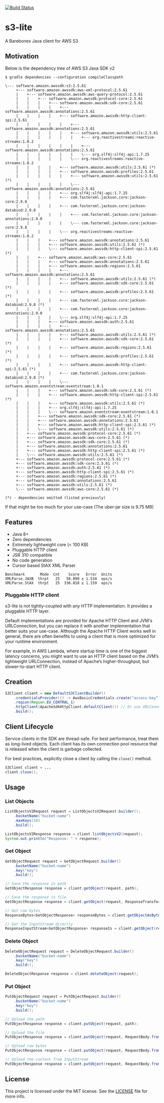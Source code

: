 [![Build Status](https://travis-ci.com/linktosriram/s3-lite.svg?branch=master)](https://travis-ci.com/linktosriram/s3-lite)

# s3-lite

A Barebones Java client for AWS S3

## Motivation

Below is the dependency tree of AWS S3 Java SDK v2

```
$ gradle dependencies --configuration compileClasspath

\--- software.amazon.awssdk:s3:2.5.61
     +--- software.amazon.awssdk:aws-xml-protocol:2.5.61
     |    +--- software.amazon.awssdk:aws-query-protocol:2.5.61
     |    |    +--- software.amazon.awssdk:protocol-core:2.5.61
     |    |    |    +--- software.amazon.awssdk:sdk-core:2.5.61
     |    |    |    |    +--- software.amazon.awssdk:annotations:2.5.61
     |    |    |    |    +--- software.amazon.awssdk:http-client-spi:2.5.61
     |    |    |    |    |    +--- software.amazon.awssdk:annotations:2.5.61
     |    |    |    |    |    +--- software.amazon.awssdk:utils:2.5.61
     |    |    |    |    |    |    +--- org.reactivestreams:reactive-streams:1.0.2
     |    |    |    |    |    |    +--- software.amazon.awssdk:annotations:2.5.61
     |    |    |    |    |    |    \--- org.slf4j:slf4j-api:1.7.25
     |    |    |    |    |    \--- org.reactivestreams:reactive-streams:1.0.2
     |    |    |    |    +--- software.amazon.awssdk:utils:2.5.61 (*)
     |    |    |    |    +--- software.amazon.awssdk:profiles:2.5.61
     |    |    |    |    |    +--- software.amazon.awssdk:utils:2.5.61 (*)
     |    |    |    |    |    \--- software.amazon.awssdk:annotations:2.5.61
     |    |    |    |    +--- org.slf4j:slf4j-api:1.7.25
     |    |    |    |    +--- com.fasterxml.jackson.core:jackson-core:2.9.8
     |    |    |    |    +--- com.fasterxml.jackson.core:jackson-databind:2.9.8
     |    |    |    |    |    +--- com.fasterxml.jackson.core:jackson-annotations:2.9.0
     |    |    |    |    |    \--- com.fasterxml.jackson.core:jackson-core:2.9.8
     |    |    |    |    \--- org.reactivestreams:reactive-streams:1.0.2
     |    |    |    +--- software.amazon.awssdk:annotations:2.5.61
     |    |    |    +--- software.amazon.awssdk:utils:2.5.61 (*)
     |    |    |    \--- software.amazon.awssdk:http-client-spi:2.5.61 (*)
     |    |    +--- software.amazon.awssdk:aws-core:2.5.61
     |    |    |    +--- software.amazon.awssdk:annotations:2.5.61
     |    |    |    +--- software.amazon.awssdk:regions:2.5.61
     |    |    |    |    +--- software.amazon.awssdk:annotations:2.5.61
     |    |    |    |    +--- software.amazon.awssdk:utils:2.5.61 (*)
     |    |    |    |    +--- software.amazon.awssdk:sdk-core:2.5.61 (*)
     |    |    |    |    +--- software.amazon.awssdk:profiles:2.5.61 (*)
     |    |    |    |    +--- com.fasterxml.jackson.core:jackson-databind:2.9.8 (*)
     |    |    |    |    +--- com.fasterxml.jackson.core:jackson-annotations:2.9.0
     |    |    |    |    \--- org.slf4j:slf4j-api:1.7.25
     |    |    |    +--- software.amazon.awssdk:auth:2.5.61
     |    |    |    |    +--- software.amazon.awssdk:annotations:2.5.61
     |    |    |    |    +--- software.amazon.awssdk:utils:2.5.61 (*)
     |    |    |    |    +--- software.amazon.awssdk:sdk-core:2.5.61 (*)
     |    |    |    |    +--- software.amazon.awssdk:regions:2.5.61 (*)
     |    |    |    |    +--- software.amazon.awssdk:profiles:2.5.61 (*)
     |    |    |    |    +--- software.amazon.awssdk:http-client-spi:2.5.61 (*)
     |    |    |    |    +--- com.fasterxml.jackson.core:jackson-databind:2.9.8 (*)
     |    |    |    |    \--- software.amazon.eventstream:eventstream:1.0.1
     |    |    |    +--- software.amazon.awssdk:sdk-core:2.5.61 (*)
     |    |    |    +--- software.amazon.awssdk:http-client-spi:2.5.61 (*)
     |    |    |    +--- software.amazon.awssdk:utils:2.5.61 (*)
     |    |    |    +--- org.slf4j:slf4j-api:1.7.25
     |    |    |    \--- software.amazon.eventstream:eventstream:1.0.1
     |    |    +--- software.amazon.awssdk:sdk-core:2.5.61 (*)
     |    |    +--- software.amazon.awssdk:annotations:2.5.61
     |    |    +--- software.amazon.awssdk:http-client-spi:2.5.61 (*)
     |    |    \--- software.amazon.awssdk:utils:2.5.61 (*)
     |    +--- software.amazon.awssdk:protocol-core:2.5.61 (*)
     |    +--- software.amazon.awssdk:aws-core:2.5.61 (*)
     |    +--- software.amazon.awssdk:sdk-core:2.5.61 (*)
     |    +--- software.amazon.awssdk:annotations:2.5.61
     |    +--- software.amazon.awssdk:http-client-spi:2.5.61 (*)
     |    \--- software.amazon.awssdk:utils:2.5.61 (*)
     +--- software.amazon.awssdk:protocol-core:2.5.61 (*)
     +--- software.amazon.awssdk:sdk-core:2.5.61 (*)
     +--- software.amazon.awssdk:auth:2.5.61 (*)
     +--- software.amazon.awssdk:http-client-spi:2.5.61 (*)
     +--- software.amazon.awssdk:regions:2.5.61 (*)
     +--- software.amazon.awssdk:annotations:2.5.61
     +--- software.amazon.awssdk:utils:2.5.61 (*)
     \--- software.amazon.awssdk:aws-core:2.5.61 (*)

(*) - dependencies omitted (listed previously)
```

If that might be too much for your use-case (The uber-jar size is 9.75 MB)

## Features

* Java 8+
* Zero dependencies
* Extremely lightweight core (< 100 KB)
* Pluggable HTTP client
* JSR 310 compatible
* No code generation
* Cursor based StAX XML Parser

```
Benchmark       Mode  Cnt    Score   Error  Units
XMLParse.JAXB  thrpt   25   58.890 ± 1.534  ops/s
XMLParse.StAX  thrpt   25  336.818 ± 1.159  ops/s
```

### Pluggable HTTP client

s3-lite is not tightly-coupled with any HTTP implementation. It provides a pluggable HTTP layer.

Default implementations are provided for Apache HTTP Client and JVM's URLConnection, but you can replace it with another implementation that better suits your use-case.
Although the Apache HTTP Client works well in general, there are often benefits to using a client that is more optimized for your runtime environment.

For example, in AWS Lambda, where startup time is one of the biggest latency concerns, 
you might want to use an HTTP client based on the JVM’s lightweight URLConnection, instead of Apache’s higher-throughput, but slower-to-start HTTP client.

## Creation

```java
S3Client client = new DefaultS3ClientBuilder()
    .credentialsProvider(() -> AwsBasicCredentials.create("access-key", "secret-access-key"))
    .region(Region.EU_CENTRAL_1)
    .httpClient(ApacheSdkHttpClient.defaultClient()) // Or use URLConnectionSdkHttpClient
    .build();
```

## Client Lifecycle

Service clients in the SDK are thread-safe. For best performance, treat them as long-lived objects. Each client has its own connection pool resource that is released when the client is garbage collected. 

For best practices, explicitly close a client by calling the `close()` method.

```java
S3Client client = ...
client.close();
```

## Usage

### List Objects

```java
ListObjectsV2Request request = ListObjectsV2Request.builder();
    .bucketName("bucket-name")
    .maxKeys(10)
    .build();

ListObjectsV2Response response = client.listObjectsV2(request);
System.out.println("Response: " + response);
```

### Get Object

```java
GetObjectRequest request = GetObjectRequest.builder()
    .bucketName("bucket-name")
    .key("key")
    .build();

// Save the response in path
GetObjectResponse response = client.getObject(request, path);

// Save the response in file
GetObjectResponse response = client.getObject(request, ResponseTransformer.toFile(file));

// Get raw bytes
ResponseBytes<GetObjectResponse> responseBytes = client.getObjectAsBytes(request);

// Get the InputStream directly
ResponseInputStream<GetObjectResponse> responseIs = client.getObject(request);
```

### Delete Object

```java
DeleteObjectRequest request = DeleteObjectRequest.builder()
    .bucketName("bucket-name")
    .key("key")
    .build();

DeleteObjectResponse response = client.deleteObject(request);
```

### Put Object

```java
PutObjectRequest request = PutObjectRequest.builder()
    .bucketName("bucket-name")
    .key("key")
    .build();

// Upload the path
PutObjectResponse response = client.putObject(request, path);

// Upload the file
PutObjectResponse response = client.putObject(request, RequestBody.fromFile(file));

// Upload raw bytes
PutObjectResponse response = client.putObject(request, RequestBody.fromBytes(bytes));

// Upload the content from InputStream
PutObjectResponse response = client.putObject(request, RequestBody.fromInputStream(() -> is, contentLength));
```

## License

This project is licensed under the MIT license. See the [LICENSE](LICENSE) file for more info.
